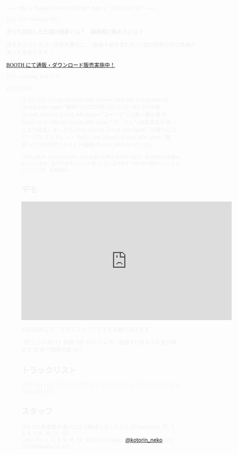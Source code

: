 +++
title = "False Crown VERUM"
date = "2020-02-23"
+++

<link href="https://fonts.googleapis.com/css?family=Sawarabi+Mincho&display=swap" rel="stylesheet">
<style type="text/css">
  body {
    color: #eef3ee;
  }
  body {
    background-image: url(/img/005/background.jpg);
    background-position: center;
    background-attachment: fixed;
    background-size: cover;
  }
  figure.center {
    text-align: center;
  }
  figure.center img {
    float: center;
    margin: 0 auto;
  }
</style>

<div style="font-family: 'Sawarabi Mincho';">
<!-- description -->
{{<description>}}
{{% centering %}}

**かつて存在した王国の秘密とは？　廃神殿に眠る力とは？**

謎多きファンタジー世界を舞台に、\\
新曲 8 曲を含む計 15 曲の色鮮やかな楽曲があなたを迎えます！

[BOOTH にて通販・ダウンロード販売実施中！](https://ongakusei.booth.pm/items/1868460)

{{% /centering %}}
{{</description>}}
</div>

<!-- CD 情報 -->
{{<flexbox>}}
  {{<flexitem width="60%">}}
    {{<figure src="/img/005/jacket_large.png">}}
  {{</flexitem>}}
  {{<flexitem class="cd_info" width="40%">}}
    {{<cd_title>}}False Crown VERUM{{</cd_title>}}
    {{<cd_info type="頒布">}}2020年3月1日(日) M3-2020春{{</cd_info>}}
    {{<cd_info type="スペース">}}第一展示場 B-06a{{</cd_info>}}
    {{<cd_info type="サークル">}}音楽性の違いにより結成しました{{</cd_info>}}
    {{<cd_info type="仕様">}}コピー CD, ブックレット 4p{{</cd_info>}}
    {{<cd_info type="価格">}}1,000円* (イベント価格){{</cd_info>}}
  {{</flexitem>}}
{{</flexbox>}}

<small>*本作は前作『False Crown』の完全版に位置する作品であり、前作収録の楽曲も含んでいます。前作をお手にとって頂いた方には本作を 500 円で頒布いたします (イベント時、会場限定)。</small>

<!-- demo -->
## デモ
<div style="text-align: center;">
<iframe width="560" height="315" src="https://www.youtube.com/embed/oSNKUDSGuHA" frameborder="0" allow="accelerometer; autoplay; encrypted-media; gyroscope; picture-in-picture" allowfullscreen></iframe></div>

YouTube にて、クロスフェードデモをお聴き頂けます。

【忙しい人向け】全曲 1 秒 XFD により、各曲でどのような音が鳴るか 15 秒で把握可能
{{<soundcloud height="100px" trackid="765657871" color="725741" visual="true">}}

<!-- tracklist -->
## トラックリスト
<div style="font-family: 'Sawarabi Mincho';">
<style type="text/css">
#tracklist table {
  border-collapse: collapse;
  border-spacing: 0;
  width: 100%;
  border: 0;
}
#tracklist table tr {
  border-top: 0;
  border-bottom: solid 1px #454;
  background-color: rgb(0, 0, 0, 0);
}
#tracklist table th, #tracklist table td {
  border: 0;
  background-color: rgb(0, 0, 0, 0.7);
}
</style>
{{<tracktable>}}
  {{<trackrow no="01" name="古王の冠" composer="Jeipouju" len="2:58">}}
  {{<trackrow no="02" name="Dawn of Fire" composer="yoho" len="2:26">}}
  {{<trackrow no="03" name="時層を辿る" composer="Jeipouju" len="4:00">}}
  {{<trackrow no="04" name="新風の古都" composer="yoho" len="2:12">}}
  {{<trackrow no="05" name="Force Drive" composer="yoho" len="2:02">}}
  {{<trackrow no="06" name="Mistral Blowing Down" composer="Jeipouju" len="4:11">}}
  {{<trackrow no="07" name="過客霊園" composer="Jeipouju" len="2:50">}}
  {{<trackrow no="08" name="はるかな国の旅と調べ" composer="Jeipouju" len="7:45">}}
  {{<trackrow no="09" name="Force Stasis" composer="yoho" len="2:14">}}
  {{<trackrow no="10" name="廃神殿の最奥にて" composer="Jeipouju" len="4:47">}}
  {{<trackrow no="11" name="Ignis Lucis Crepusculum" composer="yoho" len="2:31">}}
  {{<trackrow no="12" name="夢あとの唄" composer="Jeipouju" len="4:50">}}
  {{<trackrow no="13" name="vis-Electrica" composer="yoho" len="2:01">}}
  {{<trackrow no="14" name="Azure Edge" composer="yoho" len="2:25">}}
  {{<trackrow no="15" name="False Crown" composer="Jeipouju" len="4:39">}}
{{</tracktable>}}
</div>

<!-- staff -->
## スタッフ
{{<staffs>}}
  {{<staff type="プロデュース">}}音楽性の違いにより結成しました{{</staff>}}
  {{<staff type="作曲">}}Jeipouju (Tr. 1, 3, 6, 7, 8, 10, 12, 15)<br />yoho (Tr. 2, 4, 5, 9, 11, 13, 14){{</staff>}}
  {{<staff type="ジャケットイラスト">}}alpc (<a href="https://twitter.com/kotorin_neko">@kotorin_neko</a>){{</staff>}}
  {{<staff type="ブックレットデザイン">}}Jeipouju{{</staff>}}
{{</staffs>}}

